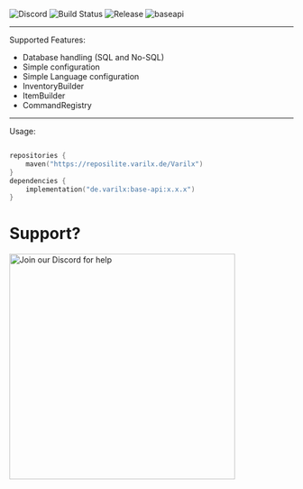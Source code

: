 ![Discord](https://img.shields.io/discord/1322873747535040512)
![Build Status](https://img.shields.io/github/actions/workflow/status/Varilx-Developement/BaseAPI/test.yml?branch=main)
![Release](https://img.shields.io/github/v/release/Varilx-Developement/BaseAPI)
![baseapi](https://github.com/user-attachments/assets/48fa0e2a-5c21-42bd-8834-e985ddce84a1)


---

Supported Features:
 - Database handling (SQL and No-SQL)
 - Simple configuration
 - Simple Language configuration
 - InventoryBuilder
 - ItemBuilder
 - CommandRegistry

---

Usage:

```kts

repositories {
    maven("https://reposilite.varilx.de/Varilx")
}
dependencies {
    implementation("de.varilx:base-api:x.x.x")
}
```


# Support?
<a href="https://discord.gg/ZPyb9g6Gs4">
    <img src="https://cdn.varilx.de/raw/Zm9inS.png" alt="Join our Discord for help" width="400">
</a>
